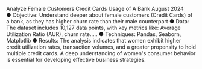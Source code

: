 Analyze Female Customers Credit Cards Usage of A Bank	                                               August 2024                      
●	Objective: Understand deeper about female customers (Credit Cards) of a bank, as they has higher churn rate than their male counterpart
●	Data: The dataset includes 10,127 data points, with key metrics like: Average Utilization Ratio (AUR), churn rate…..
●	Techniques: Pandas, Seaborn, Matplotlib
●	Results: The analysis indicates that women exhibit higher credit utilization rates, transaction volumes, and a greater propensity to hold multiple credit cards. A deep understanding of women's consumer behavior is essential for developing effective business strategies.
